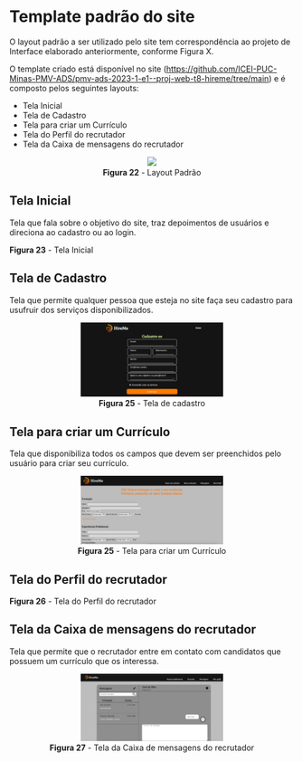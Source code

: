 # Template padrão do site

O layout padrão a ser utilizado pelo site tem correspondência ao projeto de Interface elaborado anteriormente, conforme Figura X.

O template criado está disponível no site (https://github.com/ICEI-PUC-Minas-PMV-ADS/pmv-ads-2023-1-e1--proj-web-t8-hireme/tree/main) e é composto pelos seguintes layouts:
- Tela Inicial
- Tela de Cadastro
- Tela para criar um Currículo
- Tela do Perfil do recrutador
- Tela da Caixa de mensagens do recrutador

<div align="center">
<img src="img/LayoutPadrão.png" width="50%"><br>
<b>Figura 22</b> - Layout Padrão
</div>


## Tela Inicial
Tela que fala sobre o objetivo do site, traz depoimentos de usuários e direciona ao cadastro ou ao login.

**Figura 23** - Tela Inicial

## Tela de Cadastro
Tela que permite qualquer pessoa que esteja no site faça seu cadastro para usufruir dos serviços disponibilizados. 

<div align="center">
<img src="img/cadastro-layout.png" width="50%"><br>
<b>Figura 25</b> - Tela de cadastro
</div>

## Tela para criar um Currículo
Tela que disponibiliza todos os campos que devem ser preenchidos pelo usuário para criar seu currículo.

<div align="center">
<img src="img/fazerCV.png" width="50%"><br>
<b>Figura 25</b> - Tela para criar um Currículo
</div>

## Tela do Perfil do recrutador

**Figura 26** - Tela do Perfil do recrutador

## Tela da Caixa de mensagens do recrutador
Tela que permite que o recrutador entre em contato com candidatos que possuem um currículo que os interessa.

<div align="center">
<img src="img/mensagens-recrutador.png" width="50%"><br>
<b>Figura 27</b> - Tela da Caixa de mensagens do recrutador
</div>
